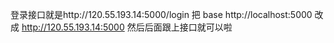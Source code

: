 登录接口就是http://120.55.193.14:5000/login 把 base http://localhost:5000 改成 http://120.55.193.14:5000 然后后面跟上接口就可以啦
